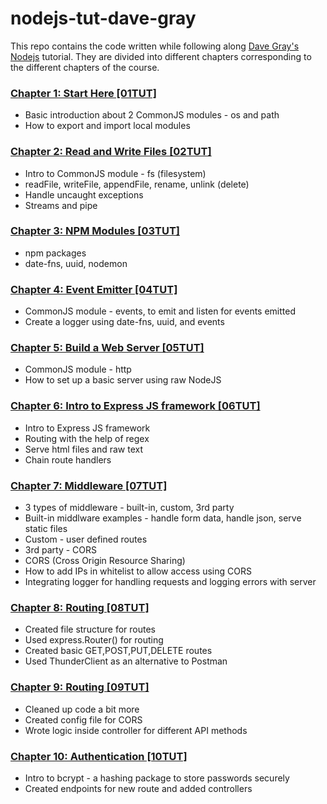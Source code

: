 # nodejs-tut-dave-gray

This repo contains the code written while following along [Dave Gray's Nodejs](https://www.youtube.com/watch?v=f2EqECiTBL8) tutorial. They are divided into different chapters corresponding to the different chapters of the course.

### [Chapter 1: Start Here [01TUT]](https://github.com/sthitaprajna-mishra/nodejs-tut-dave-gray/tree/master/01TUT)

- Basic introduction about 2 CommonJS modules - os and path
- How to export and import local modules

### [Chapter 2: Read and Write Files [02TUT]](https://github.com/sthitaprajna-mishra/nodejs-tut-dave-gray/tree/master/02TUT)

- Intro to CommonJS module - fs (filesystem)
- readFile, writeFile, appendFile, rename, unlink (delete)
- Handle uncaught exceptions
- Streams and pipe

### [Chapter 3: NPM Modules [03TUT]](https://github.com/sthitaprajna-mishra/nodejs-tut-dave-gray/tree/master/03TUT)

- npm packages
- date-fns, uuid, nodemon

### [Chapter 4: Event Emitter [04TUT]](https://github.com/sthitaprajna-mishra/nodejs-tut-dave-gray/tree/master/04TUT)

- CommonJS module - events, to emit and listen for events emitted
- Create a logger using date-fns, uuid, and events

### [Chapter 5: Build a Web Server [05TUT]](https://github.com/sthitaprajna-mishra/nodejs-tut-dave-gray/tree/master/05TUT)

- CommonJS module - http
- How to set up a basic server using raw NodeJS

### [Chapter 6: Intro to Express JS framework [06TUT]](https://github.com/sthitaprajna-mishra/nodejs-tut-dave-gray/tree/master/06TUT)

- Intro to Express JS framework
- Routing with the help of regex
- Serve html files and raw text
- Chain route handlers

### [Chapter 7: Middleware [07TUT]](https://github.com/sthitaprajna-mishra/nodejs-tut-dave-gray/tree/master/07TUT)

- 3 types of middleware - built-in, custom, 3rd party
- Built-in middlware examples - handle form data, handle json, serve static files
- Custom - user defined routes
- 3rd party - CORS
- CORS (Cross Origin Resource Sharing)
- How to add IPs in whitelist to allow access using CORS
- Integrating logger for handling requests and logging errors with server

### [Chapter 8: Routing [08TUT]](https://github.com/sthitaprajna-mishra/nodejs-tut-dave-gray/tree/master/08TUT)

- Created file structure for routes
- Used express.Router() for routing
- Created basic GET,POST,PUT,DELETE routes
- Used ThunderClient as an alternative to Postman

### [Chapter 9: Routing [09TUT]](https://github.com/sthitaprajna-mishra/nodejs-tut-dave-gray/tree/master/09TUT)

- Cleaned up code a bit more
- Created config file for CORS
- Wrote logic inside controller for different API methods

### [Chapter 10: Authentication [10TUT]](https://github.com/sthitaprajna-mishra/nodejs-tut-dave-gray/tree/master/10TUT)

- Intro to bcrypt - a hashing package to store passwords securely
- Created endpoints for new route and added controllers
